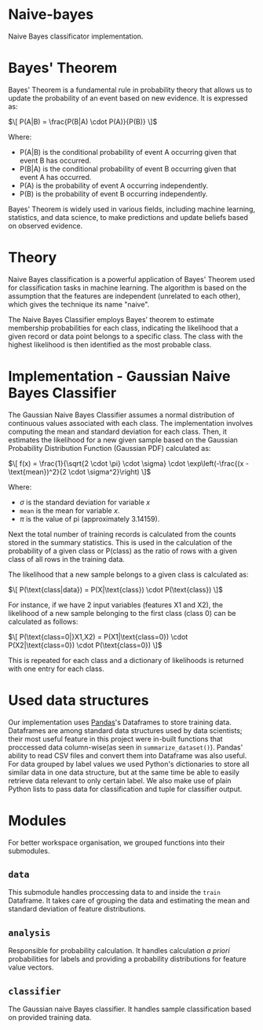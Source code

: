 # Naive-bayes
Naive Bayes classificator implementation.

# Bayes' Theorem

Bayes' Theorem is a fundamental rule in probability theory that allows us to update the probability of an event based on new evidence. It is expressed as:

$\[ P(A|B) = \frac{P(B|A) \cdot P(A)}{P(B)} \]$

Where:
- P(A|B) is the conditional probability of event A occurring given that event B has occurred.
- P(B|A) is the conditional probability of event B occurring given that event A has occurred.
- P(A) is the probability of event A occurring independently.
- P(B) is the probability of event B occurring independently.

Bayes' Theorem is widely used in various fields, including machine learning, statistics, and data science, to make predictions and update beliefs based on observed evidence.

# Theory
Naive Bayes classification is a powerful application of Bayes' Theorem used for classification tasks in machine learning. The algorithm is based on the assumption that the features are independent (unrelated to each other), which gives the technique its name "naive". 

The Naive Bayes Classifier employs Bayes’ theorem to estimate membership probabilities for each class, indicating the likelihood that a given record or data point belongs to a specific class. The class with the highest likelihood is then identified as the most probable class.

# Implementation - Gaussian Naive Bayes Classifier

The Gaussian Naive Bayes Classifier assumes a normal distribution of continuous values associated with each class. The implementation involves computing the mean and standard deviation for each class. Then, it estimates the likelihood for a new given sample based on the Gaussian Probability Distribution Function (Gaussian PDF) calculated as:

$\[ f(x) = \frac{1}{\sqrt{2 \cdot \pi} \cdot \sigma} \cdot \exp\left(-\frac{(x - \text{mean})^2}{2 \cdot \sigma^2}\right) \]$


Where:
- $\sigma$ is the standard deviation for variable $x$
- `mean` is the mean for variable $x$.
- $\pi$ is the value of pi (approximately 3.14159).


Next the total number of training records is calculated from the counts stored in the summary statistics. This is used in the calculation of the probability of a given class or P(class) as the ratio of rows with a given class of all rows in the training data.

The likelihood that a new sample belongs to a given class is calculated as:


$\[ P(\text{class|data}) = P(X|\text{class}) \cdot P(\text{class}) \]$

For instance, if we have 2 input variables (features X1 and X2), the likelihood of a new sample belonging to the first class (class 0) can be calculated as follows:


$\[ P(\text{class=0|}X1,X2) = P(X1|\text{class=0}) \cdot P(X2|\text{class=0}) \cdot P(\text{class=0}) \]$

This is repeated for each class and a dictionary of likelihoods is returned with one entry for each class.


# Used data structures

Our implementation uses [Pandas](https://github.com/pandas-dev/pandas)'s Dataframes to store training data. Dataframes are among standard data structures used by data scientists; their most useful feature in this project were in-built functions that proccessed data column-wise(as seen in `summarize_dataset()`). Pandas' ability to read CSV files and convert them into Dataframe was also useful.
For data grouped by label values we used Python's dictionaries to store all similar data in one data structure, but at the same time be able to easily retrieve data relevant to only certain label.
We also make use of plain Python lists to pass data for classification and tuple for classifier output.

# Modules

For better workspace organisation, we grouped functions into their submodules.
## `data`

This submodule handles proccessing data to and inside the `train` Dataframe. It takes care of grouping the data and estimating the mean and standard deviation of feature distributions.

## `analysis`

Responsible for probability calculation. It handles calculation *a priori* probabilities for labels and providing a probability distributions for feature value vectors.

## `classifier`

The Gaussian naive Bayes classifier. It handles sample classification based on provided training data.